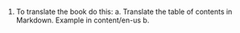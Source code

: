 1. To translate the book do this:
   a. Translate the table of contents in Markdown. 
   Example in content/en-us
   b.
